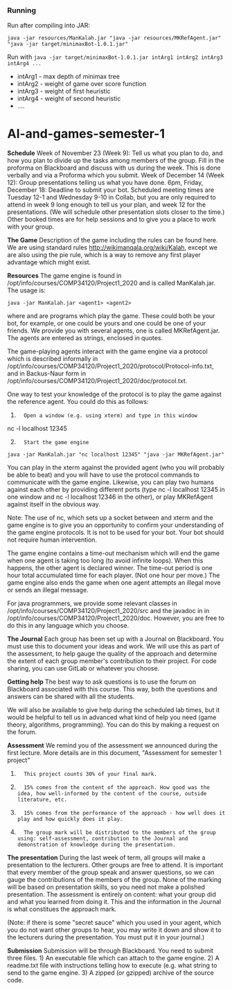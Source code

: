 ### Running

Run after compiling into JAR:

`java -jar resources/ManKalah.jar "java -jar resources/MKRefAgent.jar" "java -jar target/minimaxBot-1.0.1.jar"`



Run with `java -jar target/minimaxBot-1.0.1.jar intArg1 intArg2 intArg3 intArg4 ...`

- intArg1 - max depth of minimax tree
- intArg2 - weight of game over score function
- intArg3 - weight of first heuristic
- intArg4 - weight of second heuristic
- ....



# AI-and-games-semester-1

**Schedule**
Week of November 23 (Week 9): Tell us what you plan to do, and how you plan to divide up the tasks among members of the group. Fill in the proforma on Blackboard and discuss with us during the week. This is done verbally and via a Proforma which you submit.
Week of December 14 (Week 12): Group presentations telling us what you have done.
6pm, Friday, December 18: Deadline to submit your bot.
Scheduled meeting times are Tuesday 12-1 and Wednesday 9-10 in Collab, but you are only required to attend in week 9 long enough to tell us your plan, and week 12 for the presentations. (We will schedule other presentation slots closer to the time.) Other booked times are for help sessions and to give you a place to work with your group.

**The Game**
Description of the game including the rules can be found here. We are using standard rules http://wikimanqala.org/wiki/Kalah, except we are also using the pie rule, which is a way to remove any first player advantage which might exist.

**Resources**
The game engine is found in /opt/info/courses/COMP34120/Project1_2020 and is called ManKalah.jar. The usage is:

`java -jar ManKalah.jar <agent1> <agent2>`

where <agent1> and <agent2> are programs which play the game. These could both be your bot, for example, or one could be yours and one could be one of your friends. We provide you with several agents, one is called MKRefAgent.jar. The agents are entered as strings, enclosed in quotes.

The game-playing agents interact with the game engine via a protocol which is described informally in /opt/info/courses/COMP34120/Project1_2020/protocol/Protocol-info.txt, and in Backus-Naur form in /opt/info/courses/COMP34120/Project1_2020/doc/protocol.txt.

One way to test your knowledge of the protocol is to play the game against the reference agent. You could do this as follows:

1.       Open a window (e.g. using xterm) and type in this window

nc -l localhost 12345

2.       Start the game engine

`java -jar ManKalah.jar "nc localhost 12345" "java -jar MKRefAgent.jar"`

You can play in the xterm against the provided agent (who you will probably be able to beat) and you will have to use the protocol commands to communicate with the game engine. Likewise, you can play two humans against each other by providing different ports (type nc -l localhost 12345 in one window and nc -l localhost 12346 in the other), or play MKRefAgent against itself in the obvious way.

Note: The use of nc, which sets up a socket between and xterm and the game engine is to give you an opportunity to confirm your understanding of the game engine protocols. It is not to be used for your bot. Your bot should not require human intervention.

The game engine contains a time-out mechanism which will end the game when one agent is taking too long (to avoid infinite loops). When this happens, the other agent is declared winner. The time-out period is one hour total accumulated time for each player. (Not one hour per move.) The game engine also ends the game when one agent attempts an illegal move or sends an illegal message.

For java programmers, we provide some relevant classes in /opt/info/courses/COMP34120/Project1_2020/src and the javadoc in in /opt/info/courses/COMP34120/Project1_2020/doc. However, you are free to do this in any language which you choose.

**The Journal**
Each group has been set up with a Journal on Blackboard. You must use this to document your ideas and work. We will use this as part of the assessment, to help gauge the quality of the approach and determine the extent of each group member's contribution to their project. For code sharing, you can use GitLab or whatever you choose.

**Getting help**
The best way to ask questions is to use the forum on Blackboard associated with this course. This way, both the questions and answers can be shared with all the students.

We will also be available to give help during the scheduled lab times, but it would be helpful to tell us in advanced what kind of help you need (game theory, algorithms, programming). You can do this by making a request on the forum.

**Assessment**
We remind you of the assessment we announced during the first lecture. More details are in this document, "Assessment for semester 1 project"

1.       This project counts 30% of your final mark.

2.       15% comes from the content of the approach. How good was the idea, how well-informed by the content of the course, outside literature, etc.

3.       15% comes from the performance of the approach - how well does it play and how quickly does it play.

4.       The group mark will be distributed to the members of the group using: self-assessment, contribution to the Journal and demonstration of knowledge during the presentation.

**The presentation**
During the last week of term, all groups will make a presentation to the lecturers. Other groups are free to attend. It is important that every member of the group speak and answer questions, so we can gauge the contributions of the members of the group. None of the marking will be based on presentation skills, so you need not make a polished presentation. The assessment is entirely on content: what your group did and what you learned from doing it. This and the information in the Journal is what constitues the approach mark.

(Note: if there is some "secret sauce" which you used in your agent, which you do not want other groups to hear, you may write it down and show it to the lecturers during the presentation. You must put it in your journal.)

**Submission**
Submission will be through Blackboard. You need to submit three files. 1) An executable file which can attach to the game engine. 2) A readme.txt file with instructions telling how to execute (e.g. what string to send to the game engine. 3) A zipped (or gzipped) archive of the source code.

